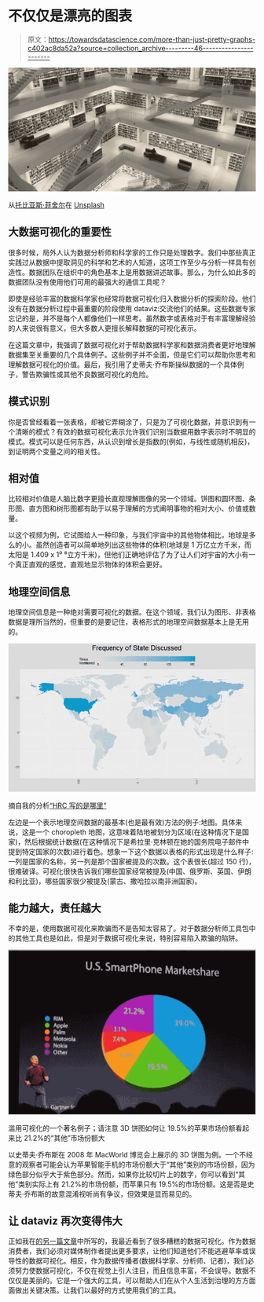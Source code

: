 # 不仅仅是漂亮的图表

> 原文：<https://towardsdatascience.com/more-than-just-pretty-graphs-c402ac8da52a?source=collection_archive---------46----------------------->

![](img/1cbd23e69971f8635b8e48166cc6e017.png)

从[托比亚斯·菲舍尔](https://unsplash.com/@tofi)在 [Unsplash](https://unsplash.com/photos/PkbZahEG2Ng)

## 大数据可视化的重要性

很多时候，局外人认为数据分析师和科学家的工作只是处理数字。我们中那些真正实践过从数据中提取洞见的科学和艺术的人知道，这项工作至少与分析一样具有创造性。数据团队在组织中的角色基本上是用数据讲述故事。那么，为什么如此多的数据团队没有使用他们可用的最强大的通信工具呢？

即使是经验丰富的数据科学家也经常将数据可视化归入数据分析的探索阶段。他们没有在数据分析过程中最重要的阶段使用 dataviz:交流他们的结果。这些数据专家忘记的是，并不是每个人都像他们一样思考。虽然数字或表格对于有丰富理解经验的人来说很有意义，但大多数人更擅长解释数据的可视化表示。

在这篇文章中，我强调了数据可视化对于帮助数据科学家和数据消费者更好地理解数据集至关重要的几个具体例子。这些例子并不全面，但是它们可以帮助你思考和理解数据可视化的价值。最后，我引用了史蒂夫·乔布斯操纵数据的一个具体例子，警告欺骗性或其他不良数据可视化的危险。

## 模式识别

你是否曾经看着一张表格，却被它弄糊涂了，只是为了可视化数据，并意识到有一个清晰的模式？有效的数据可视化表示允许我们识别当数据用数字表示时不明显的模式。模式可以是任何东西，从认识到增长是指数的(例如，与线性或随机相反)，到证明两个变量之间的相关性。

## 相对值

比较相对价值是人脑比数字更擅长直观理解图像的另一个领域。饼图和圆环图、条形图、直方图和树形图都有助于以易于理解的方式阐明事物的相对大小、价值或数量。

以这个视频为例，它试图给人一种印象，与我们宇宙中的其他物体相比，地球是多么的小。虽然创造者可以简单地列出这些物体的体积(地球是 1 万亿立方千米，而太阳是 1.409 x 1⁰ ⁸立方千米)，但他们正确地评估了为了让人们对宇宙的大小有一个真正直观的感觉，直观地显示物体的体积会更好。

## 地理空间信息

地理空间信息是一种绝对需要可视化的数据。在这个领域，我们认为图形、非表格数据是理所当然的，但重要的是要记住，表格形式的地理空间数据基本上是无用的。

![](img/c5fd27e82a3cd6abee5c613ee2421fea.png)

摘自我的分析[“HRC 写的是哪里”](https://medium.com/@dleybzon/where-does-hrc-write-about-d38cef60bbaf)

左边是一个表示地理空间数据的最基本(也是最有效)方法的例子:地图。具体来说，这是一个 choropleth 地图，这意味着陆地被划分为区域(在这种情况下是国家)，然后根据统计数据(在这种情况下是希拉里·克林顿在她的国务院电子邮件中提到特定国家的次数)进行着色。想象一下这个数据以表格的形式出现是什么样子:一列是国家的名称，另一列是那个国家被提及的次数。这个表很长(超过 150 行)，很难破译。可视化很快告诉我们哪些国家经常被提及(中国、俄罗斯、英国、伊朗和利比亚)，哪些国家很少被提及(蒙古、撒哈拉以南非洲国家)。

## 能力越大，责任越大

不幸的是，使用数据可视化来欺骗而不是告知太容易了。对于数据分析师工具包中的其他工具也是如此，但是对于数据可视化来说，特别容易陷入欺骗的陷阱。

![](img/7508003db8fef6ca18180d8c52ef4146.png)

滥用可视化的一个著名例子；请注意 3D 饼图如何让 19.5%的苹果市场份额看起来比 21.2%的“其他”市场份额大

以史蒂夫·乔布斯在 2008 年 MacWorld 博览会上展示的 3D 饼图为例。一个不经意的观察者可能会认为苹果智能手机的市场份额大于“其他”类别的市场份额，因为绿色部分似乎大于紫色部分。然而，如果你比较切片上的数字，你可以看到“其他”类别实际上有 21.2%的市场份额，而苹果只有 19.5%的市场份额。这是否是史蒂夫·乔布斯的故意混淆视听尚有争议，但效果是显而易见的。

## 让 dataviz 再次变得伟大

正如我在[的另一篇文章](https://medium.com/nightingale/bad-data-visualization-in-the-time-of-covid-19-5a9f8198ce3e)中所写的，我最近看到了很多糟糕的数据可视化。作为数据消费者，我们必须对媒体制作者提出更多要求，让他们知道他们不能逃避草率或误导性的数据可视化。相反，作为数据传播者(数据科学家、分析师、记者)，我们必须努力使数据可视化，不仅在视觉上引人注目，而且信息丰富，不会误导。数据不仅仅是美丽的。它是一个强大的工具，可以帮助人们在从个人生活到治理的方方面面做出关键决策。让我们以最好的方式使用我们的工具。